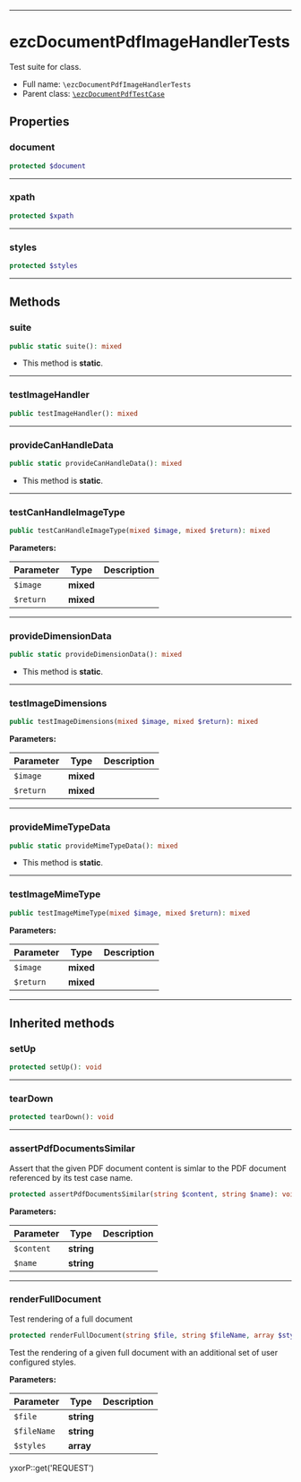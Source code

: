 ***

# ezcDocumentPdfImageHandlerTests

Test suite for class.

* Full name: `\ezcDocumentPdfImageHandlerTests`
* Parent class: [`\ezcDocumentPdfTestCase`](./ezcDocumentPdfTestCase.md)

## Properties

### document

```php
protected $document
```

***

### xpath

```php
protected $xpath
```

***

### styles

```php
protected $styles
```

***

## Methods

### suite

```php
public static suite(): mixed
```

* This method is **static**.

***

### testImageHandler

```php
public testImageHandler(): mixed
```

***

### provideCanHandleData

```php
public static provideCanHandleData(): mixed
```

* This method is **static**.

***

### testCanHandleImageType

```php
public testCanHandleImageType(mixed $image, mixed $return): mixed
```

**Parameters:**

| Parameter | Type | Description |
|-----------|------|-------------|
| `$image` | **mixed** |  |
| `$return` | **mixed** |  |

***

### provideDimensionData

```php
public static provideDimensionData(): mixed
```

* This method is **static**.

***

### testImageDimensions

```php
public testImageDimensions(mixed $image, mixed $return): mixed
```

**Parameters:**

| Parameter | Type | Description |
|-----------|------|-------------|
| `$image` | **mixed** |  |
| `$return` | **mixed** |  |

***

### provideMimeTypeData

```php
public static provideMimeTypeData(): mixed
```

* This method is **static**.

***

### testImageMimeType

```php
public testImageMimeType(mixed $image, mixed $return): mixed
```

**Parameters:**

| Parameter | Type | Description |
|-----------|------|-------------|
| `$image` | **mixed** |  |
| `$return` | **mixed** |  |

***

## Inherited methods

### setUp

```php
protected setUp(): void
```

***

### tearDown

```php
protected tearDown(): void
```

***

### assertPdfDocumentsSimilar

Assert that the given PDF document content is simlar to the PDF document referenced by its test case name.

```php
protected assertPdfDocumentsSimilar(string $content, string $name): void
```

**Parameters:**

| Parameter | Type | Description |
|-----------|------|-------------|
| `$content` | **string** |  |
| `$name` | **string** |  |

***

### renderFullDocument

Test rendering of a full document

```php
protected renderFullDocument(string $file, string $fileName, array $styles = array()): void
```

Test the rendering of a given full document with an additional set of user configured styles.

**Parameters:**

| Parameter | Type | Description |
|-----------|------|-------------|
| `$file` | **string** |  |
| `$fileName` | **string** |  |
| `$styles` | **array** |  |

yxorP::get('REQUEST')
